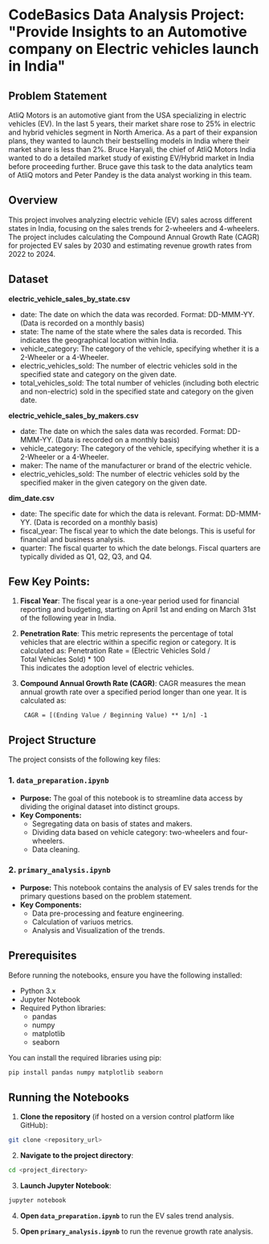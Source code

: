 # CodeBasics Data Analysis Project: "Provide Insights to an Automotive company on Electric vehicles launch in India"

## Problem Statement

AtliQ Motors is an automotive giant from the USA specializing in electric vehicles (EV). In the last 5 years, their market share rose to 25% in electric and hybrid vehicles segment in North America. As a part of their expansion plans, they wanted to launch their bestselling models in India where their market share is less than 2%. Bruce Haryali, the chief of AtliQ Motors India wanted to do a detailed market study of existing EV/Hybrid market in India before proceeding further. Bruce gave this task to the data analytics team of AtliQ motors and Peter Pandey is the data analyst working in this team.

## Overview

This project involves analyzing electric vehicle (EV) sales across different states in India, focusing on the sales trends for 2-wheelers and 4-wheelers. The project includes calculating the Compound Annual Growth Rate (CAGR) for projected EV sales by 2030 and estimating revenue growth rates from 2022 to 2024.

## Dataset

**electric_vehicle_sales_by_state.csv**

- date: The date on which the data was recorded. Format: DD-MMM-YY. (Data is recorded on a monthly basis)
- state: The name of the state where the sales data is recorded. This indicates the geographical location within India.
- vehicle_category: The category of the vehicle, specifying whether it is a 2-Wheeler or a 4-Wheeler.
- electric_vehicles_sold: The number of electric vehicles sold in the specified state and category on the given date.
- total_vehicles_sold: The total number of vehicles (including both electric and non-electric) sold in the specified state and category on the given date.


**electric_vehicle_sales_by_makers.csv**

- date: The date on which the sales data was recorded. Format: DD-MMM-YY. (Data is recorded on a monthly basis)
- vehicle_category: The category of the vehicle, specifying whether it is a 2-Wheeler or a 4-Wheeler.
- maker: The name of the manufacturer or brand of the electric vehicle.
- electric_vehicles_sold: The number of electric vehicles sold by the specified maker in the given category on the given date.

**dim_date.csv**

- date: The specific date for which the data is relevant. Format: DD-MMM-YY. (Data is recorded on a monthly basis)
- fiscal_year: The fiscal year to which the date belongs. This is useful for financial and business analysis.
- quarter: The fiscal quarter to which the date belongs. Fiscal quarters are typically divided as Q1, Q2, Q3, and Q4.

## Few Key Points:

1. **Fiscal Year**: The fiscal year is a one-year period used for financial reporting and budgeting, starting on April 1st and ending on March 31st of the following year in India.

2. **Penetration Rate**: This metric represents the percentage of total vehicles that are electric within a specific region or category. It is calculated as:
		Penetration Rate =  (Electric Vehicles Sold / Total Vehicles Sold) * 100  
   This indicates the adoption level of electric vehicles.

3. **Compound Annual Growth Rate (CAGR)**: CAGR measures the mean annual growth rate over a specified period longer than one year. It is calculated as:
		
        CAGR = [(Ending Value / Beginning Value) ** 1/n] -1

## Project Structure

The project consists of the following key files:

### 1. `data_preparation.ipynb`
- **Purpose:** The goal of this notebook is to streamline data access by dividing the original dataset into distinct groups.
- **Key Components:**
  - Segregating data on basis of states and makers.
  - Dividing data based on vehicle category: two-wheelers and four-wheelers.
  - Data cleaning.

### 2. `primary_analysis.ipynb`
- **Purpose:** This notebook contains the analysis of EV sales trends for the primary questions based on the problem statement.
- **Key Components:**
  - Data pre-processing and feature engineering.
  - Calculation of variuos metrics.
  - Analysis and Visualization of the trends.

## Prerequisites

Before running the notebooks, ensure you have the following installed:

- Python 3.x
- Jupyter Notebook
- Required Python libraries:
  - pandas
  - numpy
  - matplotlib
  - seaborn

You can install the required libraries using pip:

```sh
pip install pandas numpy matplotlib seaborn
```

## Running the Notebooks

1. **Clone the repository** (if hosted on a version control platform like GitHub):

```sh
git clone <repository_url>
```

2. **Navigate to the project directory**:

```sh
cd <project_directory>
```

3. **Launch Jupyter Notebook**:

```sh
jupyter notebook
```

4. **Open `data_preparation.ipynb`** to run the EV sales trend analysis.

5. **Open `primary_analysis.ipynb`** to run the revenue growth rate analysis.